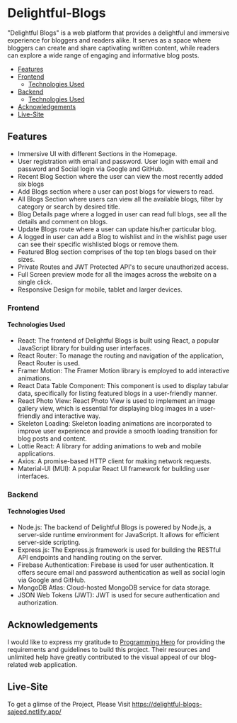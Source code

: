 # Delightful-Blogs
"Delightful Blogs" is a web platform that provides a delightful and immersive experience for bloggers and readers alike. It serves as a space where bloggers can create and share captivating written content, while readers can explore a wide range of engaging and informative blog posts.

- [Features](#features)
- [Frontend](#frontend)
  - [Technologies Used](#technologies-used)
- [Backend](#backend)
  - [Technologies Used](#technologies-used)
- [Acknowledgements](#acknowledgements)
- [Live-Site](#live-site)

## Features

- Immersive UI with different Sections in the Homepage.
- User registration with email and password. User login with email and password and Social login via Google and GitHub.
- Recent Blog Section where the user can view the most recently added six blogs
- Add Blogs section where a user can post blogs for viewers to read. 
- All Blogs Section where users can view all the available blogs, filter by category or search by desired title.
- Blog Details page where a logged in user can read full blogs, see all the details and comment on blogs.
- Update Blogs route where a user can update his/her particular blog.
- A logged in user can add a Blog to wishlist and in the wishlist page user can see their specific wishlisted blogs or remove them.
- Featured Blog section comprises of the top ten blogs based on their sizes.
- Private Routes and JWT Protected API's to secure unauthorized access.
- Full Screen preview mode for all the images across the website on a single click.
- Responsive Design for mobile, tablet and larger devices.

### Frontend
#### Technologies Used

- React: The frontend of Delightful Blogs is built using React, a popular JavaScript library for building user interfaces.
- React Router: To manage the routing and navigation of the application, React Router is used.
- Framer Motion: The Framer Motion library is employed to add interactive animations.
- React Data Table Component: This component is used to display tabular data, specifically for listing featured blogs in a user-friendly manner.
- React Photo View: React Photo View is used to implement an image gallery view, which is essential for displaying blog images in a user-friendly and interactive way.
- Skeleton Loading: Skeleton loading animations are incorporated to improve user experience and provide a smooth loading transition for blog posts and content.
- Lottie React: A library for adding animations to web and mobile applications.
- Axios: A promise-based HTTP client for making network requests.
- Material-UI (MUI): A popular React UI framework for building user interfaces.

### Backend
#### Technologies Used

- Node.js: The backend of Delightful Blogs is powered by Node.js, a server-side runtime environment for JavaScript. It allows for efficient server-side scripting.
- Express.js: The Express.js framework is used for building the RESTful API endpoints and handling routing on the server.
- Firebase Authentication: Firebase is used for user authentication. It offers secure email and password authentication as well as social login via Google and GitHub.
- MongoDB Atlas: Cloud-hosted MongoDB service for data storage.
- JSON Web Tokens (JWT): JWT is used for secure authentication and authorization.


## Acknowledgements

I would like to express my gratitude to [Programming Hero](https://www.programming-hero.com/) for providing the requirements and guidelines to build this project. Their resources and unlimited help have greatly contributed to the visual appeal of our blog-related web application.

## Live-Site
To get a glimse of the Project, Please Visit https://delightful-blogs-sajeed.netlify.app/

